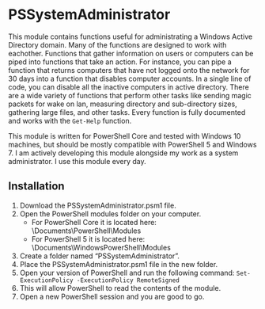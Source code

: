 # PSSystemAdministrator
This module contains functions useful for administrating a Windows Active Directory domain. Many of the functions are designed to work with eachother. Functions that gather information on users or computers can be piped into functions that take an action. For instance, you can pipe a function that returns computers that have not logged onto the network for 30 days into a function that disables computer accounts. In a single line of code, you can disable all the inactive computers in active directory. There are a wide variety of functions that perform other tasks like sending magic packets for wake on lan, measuring directory and sub-directory sizes, gathering large files, and other tasks. Every function is fully documented and works with the `Get-Help` function. 

This module is written for PowerShell Core and tested with Windows 10 machines, but should be mostly compatible with PowerShell 5 and Windows 7. I am actively developing this module alongside my work as a system administrator. I use this module every day.

## Installation
1. Download the PSSystemAdministrator.psm1 file.
2. Open the PowerShell modules folder on your computer.
   - For PowerShell Core it is located here: \Documents\PowerShell\Modules
   - For PowerShell 5 it is located here: \Documents\WindowsPowerShell\Modules
3. Create a folder named “PSSystemAdministrator”.
4. Place the PSSystemAdministrator.psm1 file in the new folder.
5. Open your version of PowerShell and run the following command: 
`Set-ExecutionPolicy -ExecutionPolicy RemoteSigned`
6. This will allow PowerShell to read the contents of the module.
7. Open a new PowerShell session and you are good to go.
